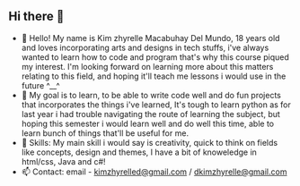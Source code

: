 ## Hi there 👋



- 🔭 Hello! My name is Kim zhyrelle Macabuhay Del Mundo, 18 years old and loves incorporating arts and designs in tech stuffs, i've always wanted to learn how to code and program that's why this course piqued my interest. I'm looking forward on learning more about this matters relating to this field, and hoping it'll teach me lessons i would use in the future ^__^
- 🌱 My goal is to learn, to be able to write code well and do fun projects that incorporates the things i've learned, It's tough to learn python as for last year i had trouble navigating the route of learning the subject, but hoping this semester i would learn well and do well this time, able to learn bunch of things that'll be useful for me.
- 👯 Skills: My main skill i would say is creativity, quick to think on fields like concepts, design and themes, I have a bit of knoweledge in html/css, Java and c#! 
- 📫 Contact: email - kimzhyrelled@gmail.com / dkimzhyrelle@gmail.com

